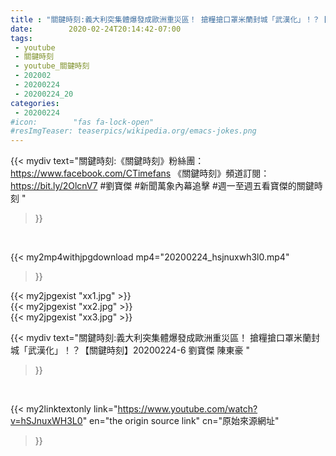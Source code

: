 ```yaml
---
title : "關鍵時刻:義大利突集體爆發成歐洲重災區！ 搶糧搶口罩米蘭封城「武漢化」！？【關鍵時刻】20200224-6 劉寶傑 陳東豪 "
date:        2020-02-24T20:14:42-07:00
tags:
 - youtube
 - 關鍵時刻
 - youtube_關鍵時刻
 - 202002
 - 20200224
 - 20200224_20
categories:
 - 20200224
#icon:        "fas fa-lock-open"
#resImgTeaser: teaserpics/wikipedia.org/emacs-jokes.png
---
```


{{< mydiv text="關鍵時刻:《關鍵時刻》粉絲團：https://www.facebook.com/CTimefans 《關鍵時刻》頻道訂閱：https://bit.ly/2OlcnV7  #劉寶傑 #新聞萬象內幕追擊 #週一至週五看寶傑的關鍵時刻 "
>}}
<br>


{{< my2mp4withjpgdownload mp4="20200224_hsjnuxwh3l0.mp4"
>}}

{{< my2jpgexist "xx1.jpg" >}}<br>
{{< my2jpgexist "xx2.jpg" >}}<br>
{{< my2jpgexist "xx3.jpg" >}}<br>



{{< mydiv text="關鍵時刻:義大利突集體爆發成歐洲重災區！ 搶糧搶口罩米蘭封城「武漢化」！？【關鍵時刻】20200224-6 劉寶傑 陳東豪 "
>}}
<br>

{{< my2linktextonly link="https://www.youtube.com/watch?v=hSJnuxWH3L0"
en="the origin source link" cn="原始來源網址"
>}}


<br>

